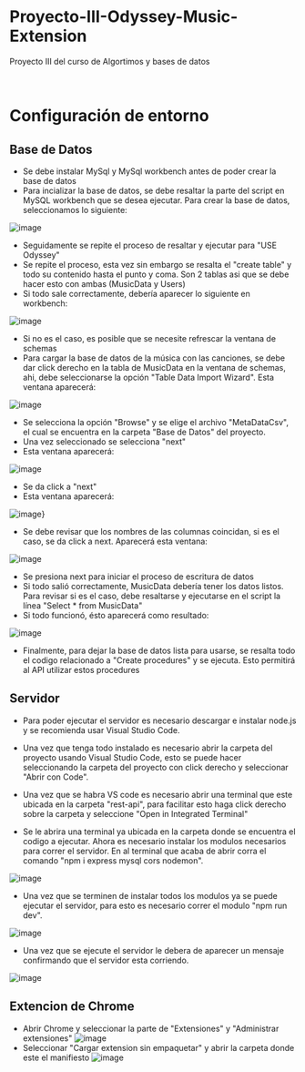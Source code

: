 # Proyecto-III-Odyssey-Music-Extension
Proyecto III del curso de Algortimos y bases de datos

<br>

# Configuración de entorno
## Base de Datos
* Se debe instalar MySql y MySql workbench antes de poder crear la base de datos
* Para incializar la base de datos, se debe resaltar la parte del script en MySQL workbench que se desea ejecutar. Para crear la base de datos, seleccionamos lo siguiente:

![image](https://github.com/roy343/Proyecto-III-Odyssey-Music-Extension/blob/main/Wiki/1.PNG)

* Seguidamente se repite el proceso de resaltar y ejecutar para "USE Odyssey"
* Se repite el proceso, esta vez sin embargo se resalta el "create table" y todo su contenido hasta el punto y coma. Son 2 tablas asi que se debe hacer esto con ambas (MusicData y Users)
* Si todo sale correctamente, debería aparecer lo siguiente en workbench:

![image](https://github.com/roy343/Proyecto-III-Odyssey-Music-Extension/blob/main/Wiki/2.PNG)

* Si no es el caso, es posible que se necesite refrescar la ventana de schemas
* Para cargar la base de datos de la música con las canciones, se debe dar click derecho en la tabla de MusicData en la ventana de schemas, ahi, debe seleccionarse la opción "Table Data Import Wizard". Esta ventana aparecerá:

![image](https://github.com/roy343/Proyecto-III-Odyssey-Music-Extension/blob/main/Wiki/3.PNG)

* Se selecciona la opción "Browse" y se elige el archivo "MetaDataCsv", el cual se encuentra en la carpeta "Base de Datos" del proyecto.
* Una vez seleccionado se selecciona "next"
* Esta ventana aparecerá:

![image](https://github.com/roy343/Proyecto-III-Odyssey-Music-Extension/blob/main/Wiki/4.PNG)

* Se da click a "next"
* Esta ventana aparecerá:

![image](https://github.com/roy343/Proyecto-III-Odyssey-Music-Extension/blob/main/Wiki/5.PNG)}

* Se debe revisar que los nombres de las columnas coincidan, si es el caso, se da click a next. Aparecerá esta ventana:

![image](https://github.com/roy343/Proyecto-III-Odyssey-Music-Extension/blob/main/Wiki/6.PNG)

* Se presiona next para iniciar el proceso de escritura de datos
* Si todo salió correctamente, MusicData debería tener los datos listos. Para revisar si es el caso, debe resaltarse y ejecutarse en el script la línea "Select * from MusicData"
* Si todo funcionó, ésto aparecerá como resultado:

![image](https://github.com/roy343/Proyecto-III-Odyssey-Music-Extension/blob/main/Wiki/7.PNG)

* Finalmente, para dejar la base de datos lista para usarse, se resalta todo el codigo relacionado a "Create procedures" y se ejecuta. Esto permitirá al API utilizar estos procedures

## Servidor

* Para poder ejecutar el servidor es necesario descargar e instalar node.js y se recomienda usar Visual Studio Code.
* Una vez que tenga todo instalado es necesario abrir la carpeta del proyecto usando Visual Studio Code, esto se puede hacer seleccionando la carpeta del proyecto con click derecho y seleccionar "Abrir con Code".

* Una vez que se habra VS code es necesario abrir una terminal que este ubicada en la carpeta "rest-api", para facilitar esto haga click derecho sobre la carpeta y seleccione "Open in Integrated Terminal"

* Se le abrira una terminal ya ubicada en la carpeta donde se encuentra el codigo a ejecutar. Ahora es necesario instalar los modulos necesarios para correr el servidor. En al terminal que acaba de abrir corra el comando "npm i express mysql cors nodemon".

![image](https://user-images.githubusercontent.com/28927252/106340681-3c1f5180-6260-11eb-81b5-c32f35ebb21e.png)

* Una vez que se terminen de instalar todos los modulos ya se puede ejecutar el servidor, para esto es necesario correr el modulo "npm run dev".

![image](https://user-images.githubusercontent.com/28927252/106340932-0890f700-6261-11eb-839b-fc12822dedf3.png)

* Una vez que se ejecute el servidor le debera de aparecer un mensaje confirmando que el servidor esta corriendo.

![image](https://user-images.githubusercontent.com/28927252/106340999-3f670d00-6261-11eb-8686-56f5ed87657d.png)

## Extencion de Chrome
* Abrir Chrome y seleccionar la parte de "Extensiones" y "Administrar extensiones"
![image](https://github.com/Daval03/Project-OdisseyRadio/blob/main/Resorces/Captura%20de%20pantalla%20de%202021-01-29%2016-34-10.png)
* Seleccionar "Cargar extension sin empaquetar" y abrir la carpeta donde este el manifiesto
![image](https://github.com/Daval03/Project-OdisseyRadio/blob/main/Resorces/Captura%20de%20pantalla%20de%202021-01-29%2016-34-19.png)
